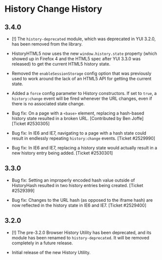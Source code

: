 History Change History
======================

3.4.0
-----

  * [!] The `history-deprecated` module, which was deprecated in YUI 3.2.0, has
    been removed from the library.

  * HistoryHTML5 now uses the new `window.history.state` property (which
    showed up in Firefox 4 and the HTML5 spec after YUI 3.3.0 was released) to
    get the current HTML5 history state.

  * Removed the `enableSessionStorage` config option that was previously used to
    work around the lack of an HTML5 API for getting the current state.

  * Added a `force` config parameter to History constructors. If set to `true`,
    a `history:change` event will be fired whenever the URL changes, even if
    there is no associated state change.

  * Bug fix: On a page with a `<base>` element, replacing a hash-based history
    state resulted in a broken URL. [Contributed by Ben Joffe] [Ticket #2530305]

  * Bug fix: In IE6 and IE7, navigating to a page with a hash state could result
    in endlessly repeating `history:change` events. [Ticket #2529990]

  * Bug fix: In IE6 and IE7, replacing a history state would actually result in
    a new history entry being added. [Ticket #2530301]


3.3.0
-----


  * Bug fix: Setting an improperly encoded hash value outside of HistoryHash
    resulted in two history entries being created. [Ticket #2529399]

  * Bug fix: Changes to the URL hash (as opposed to the iframe hash) are now
    reflected in the history state in IE6 and IE7. [Ticket #2529400]


3.2.0
-----

  * [!] The pre-3.2.0 Browser History Utility has been deprecated, and its
    module has been renamed to `history-deprecated`. It will be removed
    completely in a future release.

  * Initial release of the new History Utility.
